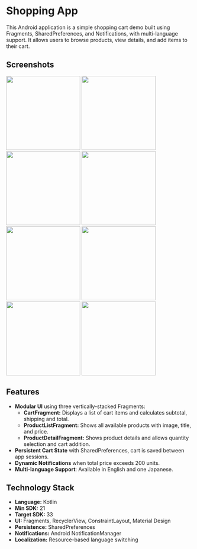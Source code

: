 # Shopping App
This Android application is a simple shopping cart demo built using Fragments, SharedPreferences, and Notifications, with multi-language support. It allows users to browse products, view details, and add items to their cart.

## Screenshots

<img src="https://github.com/user-attachments/assets/c085a3cc-ca35-4d3e-ba8d-5678b72a988e" width="200"/>
<img src="https://github.com/user-attachments/assets/55f5e2a7-b97e-4e9f-881f-fb0a0597d99b" width="200"/>
<img src="https://github.com/user-attachments/assets/b582f26d-9518-495d-bcd9-c9f176371ad0" width="200"/>
<img src="https://github.com/user-attachments/assets/a16c6657-6671-46c3-90b6-d6c696026e70" width="200"/>
<img src="https://github.com/user-attachments/assets/ed7999b1-ba57-450e-974a-26fd0ac24db8" width="200"/>
<img src="https://github.com/user-attachments/assets/90ec0b7b-0024-4a70-ad74-1e1e2808f390" width="200"/>
<img src="https://github.com/user-attachments/assets/56c79a06-2548-4376-bdd7-6a37e909f042" width="200"/>
<img src="https://github.com/user-attachments/assets/a1a6beca-91f7-478a-a10c-a66b1a6d765c" width="200"/>

## Features

- **Modular UI** using three vertically-stacked Fragments:
  - **CartFragment:** Displays a list of cart items and calculates subtotal, shipping and total.
  - **ProductListFragment:** Shows all available products with image, title, and price.
  - **ProductDetailFragment:** Shows product details and allows quantity selection and cart addition.
- **Persistent Cart State** with SharedPreferences, cart is saved between app sessions.
- **Dynamic Notifications** when total price exceeds 200 units.
- **Multi-language Support**: Available in English and one Japanese.

## Technology Stack

- **Language:** Kotlin  
- **Min SDK:** 21  
- **Target SDK:** 33  
- **UI:** Fragments, RecyclerView, ConstraintLayout, Material Design  
- **Persistence:** SharedPreferences  
- **Notifications:** Android NotificationManager  
- **Localization:** Resource-based language switching
